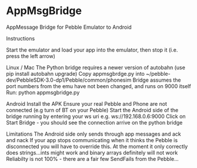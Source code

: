 # AppMsgBridge
AppMessage Bridge for Pebble Emulator to Android

Instructions

Start the emulator and load your app into the emulator, then stop it (i.e. press the left arrow)

Linux / Mac
The Python bridge requires a newer version of autobahn (use pip install autobahn upgrade)
Copy appmsgbrdge.py into ~/pebble-dev/PebbleSDK-3.0-dp1/Pebble/common/phonesim
Bridge assumes the port numbers from the emu have not been changed, and runs on 9000 itself
Run:
python appmsgbridge.py

Android
Install the APK
Ensure your real Pebble and Phone are not connected (e.g turn of BT on your Pebble)
Start the Android side of the bridge running by entering your ws uri e.g. ws://192.168.0.6:9000
Click on Start Bridge - you should see the connection arrive on the python bridge

Limitations
The Android side only sends through app messages and ack and nack
If your app stops communicating when it thinks the Pebble is disconnected you will have to override this.
At the moment it only correctly does strings...ints might work and binary arrays definitely will not work
Reliabilty is not 100% - there are a fair few SendFails from the Pebble...


